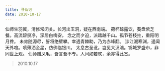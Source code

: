 ```yaml
---
title: 寻仙记
date: 2010-10-17
---
```


仙师生羽翼，清修常闭关。长河出玉洞，疑在西南端。<!--more-->
荷杯琼露饮，葵盘紫芝餐。高流碧泉净，深居白梅安。
念之而夕迫，派踏越千山。孤节苍枝拄，重阳明月搀。
未肯随源尽，誓将绝壁攀。幸遇青棘助，乃为赤峰翻。
涉江溯寒渊，遥闻天外喧。喷薄洒金星，仿佛临银川。
太息古圣讹，岂见大汉湍。锦城罗盛市，非同世上观。
仙师赠凤毛，吾言吾不专。人间如若欢，余亦得此宽。

> 2010.10.17